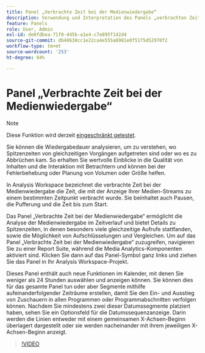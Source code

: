 ```yaml
---
title: Panel „Verbrachte Zeit bei der Medienwiedergabe“
description: Verwendung und Interpretation des Panels „verbrachten Zeit bei der Medienwiedergabe“ in Analysis Workspace.
feature: Panels
role: User, Admin
exl-id: de0fdbea-71f0-445b-a1e4-c7e895f142d4
source-git-commit: db48638cc1e22ca4e555a8981e0f5175d52970f2
workflow-type: tm+mt
source-wordcount: '253'
ht-degree: 84%

---
```


# Panel „Verbrachte Zeit bei der Medienwiedergabe“

>[!NOTE]
>
>Diese Funktion wird derzeit [eingeschränkt getestet](/help/release-notes/releases.md).


Sie können die Wiedergabedauer analysieren, um zu verstehen, wo Spitzenzeiten von gleichzeitigen Vorgängen aufgetreten sind oder wo es zu Abbrüchen kam. So erhalten Sie wertvolle Einblicke in die Qualität von Inhalten und die Interaktion mit Betrachtern und können bei der Fehlerbehebung oder Planung von Volumen oder Größe helfen.

In Analysis Workspace bezeichnet die verbrachte Zeit bei der Medienwiedergabe die Zeit, die mit der Anzeige Ihrer Medien-Streams zu einem bestimmten Zeitpunkt verbracht wurde. Sie beinhaltet auch Pausen, die Pufferung und die Zeit bis zum Start.

Das Panel „Verbrachte Zeit bei der Medienwiedergabe“ ermöglicht die Analyse der Medienwiedergabe im Zeitverlauf und bietet Details zu Spitzenzeiten, in denen besonders viele gleichzeitige Aufrufe stattfanden, sowie die Möglichkeit von Aufschlüsselungen und Vergleichen. Um auf das Panel „Verbrachte Zeit bei der Medienwiedergabe“ zuzugreifen, navigieren Sie zu einer Report Suite, während die Media Analytics-Komponenten aktiviert sind. Klicken Sie dann auf das Panel-Symbol ganz links und ziehen Sie das Panel in Ihr Analysis Workspace-Projekt.

Dieses Panel enthält auch neue Funktionen im Kalender, mit denen Sie weniger als 24 Stunden auswählen und anzeigen können. Sie können dies für das gesamte Panel tun oder aber Segmente mithilfe aufeinanderfolgender Zeiträume erstellen, damit Sie den Ein- und Ausstieg von Zuschauern in allen Programmen oder Programmabschnitten verfolgen können. Nachdem Sie mindestens zwei dieser Datumssegmente platziert haben, sehen Sie ein Optionsfeld für die Datumssequenzanzeige. Darin werden die Linien entweder mit einem gemeinsamen X-Achsen-Beginn überlagert dargestellt oder sie werden nacheinander mit ihrem jeweiligen X-Achsen-Beginn anzeigt.

>[!VIDEO](https://video.tv.adobe.com/v/338699)
